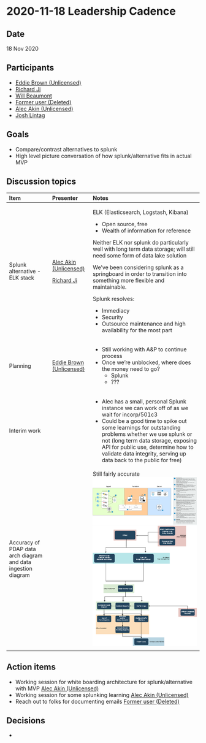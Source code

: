 # 2020-11-18 Leadership Cadence

## Date <a id="id-2020-11-18LeadershipCadence-Date"></a>

18 Nov 2020

## Participants <a id="id-2020-11-18LeadershipCadence-Participants"></a>

* [Eddie Brown \(Unlicensed\)](https://pdap.atlassian.net/wiki/people/5f2205e570fb250022c01aaa?ref=confluence)
* [Richard Ji](https://pdap.atlassian.net/wiki/people/5f8f95be0e068b00766b6903?ref=confluence)
* [Will Beaumont](https://pdap.atlassian.net/wiki/people/5e9c6021ca2a1d0c2e249bab?ref=confluence)
* [Former user \(Deleted\)](https://pdap.atlassian.net/wiki/people/5f8f95be40588b0077ed830a?ref=confluence)
* [Alec Akin \(Unlicensed\)](https://pdap.atlassian.net/wiki/people/5f1e64ee2aa25000286fc7fc?ref=confluence)
* [Josh Lintag](https://pdap.atlassian.net/wiki/people/5f20c61fc9c094001c5d32ca?ref=confluence)

## Goals <a id="id-2020-11-18LeadershipCadence-Goals"></a>

* Compare/contrast alternatives to splunk
* High level picture conversation of how splunk/alternative fits in actual MVP

## Discussion topics <a id="id-2020-11-18LeadershipCadence-Discussiontopics"></a>

<table>
  <thead>
    <tr>
      <th style="text-align:left">Item</th>
      <th style="text-align:left">Presenter</th>
      <th style="text-align:left">Notes</th>
    </tr>
  </thead>
  <tbody>
    <tr>
      <td style="text-align:left">Splunk alternative - ELK stack</td>
      <td style="text-align:left">
        <p><a href="https://pdap.atlassian.net/wiki/people/5f1e64ee2aa25000286fc7fc?ref=confluence">Alec Akin (Unlicensed)</a>
        </p>
        <p><a href="https://pdap.atlassian.net/wiki/people/5f8f95be0e068b00766b6903?ref=confluence">Richard Ji</a>
        </p>
      </td>
      <td style="text-align:left">
        <p>ELK (Elasticsearch, Logstash, Kibana)</p>
        <ul>
          <li>Open source, free</li>
          <li>Wealth of information for reference</li>
        </ul>
        <p>Neither ELK nor splunk do particularly well with long term data storage;
          will still need some form of data lake solution</p>
        <p>We&#x2019;ve been considering splunk as a springboard in order to transition
          into something more flexible and maintainable.</p>
        <p>Splunk resolves:</p>
        <ul>
          <li>Immediacy</li>
          <li>Security</li>
          <li>Outsource maintenance and high availability for the most part</li>
        </ul>
      </td>
    </tr>
    <tr>
      <td style="text-align:left">Planning</td>
      <td style="text-align:left"><a href="https://pdap.atlassian.net/wiki/people/5f2205e570fb250022c01aaa?ref=confluence">Eddie Brown (Unlicensed)</a>
      </td>
      <td style="text-align:left">
        <ul>
          <li>Still working with A&amp;P to continue process</li>
          <li>Once we&#x2019;re unblocked, where does the money need to go?
            <ul>
              <li>Splunk</li>
              <li>???</li>
            </ul>
          </li>
        </ul>
      </td>
    </tr>
    <tr>
      <td style="text-align:left">Interim work</td>
      <td style="text-align:left"></td>
      <td style="text-align:left">
        <ul>
          <li>Alec has a small, personal Splunk instance we can work off of as we wait
            for incorp/501c3</li>
          <li>Could be a good time to spike out some learnings for outstanding problems
            whether we use splunk or not (long term data storage, exposing API for
            public use, determine how to validate data integrity, serving up data back
            to the public for free)</li>
        </ul>
      </td>
    </tr>
    <tr>
      <td style="text-align:left">Accuracy of PDAP data arch diagram and data ingestion diagram</td>
      <td
      style="text-align:left"></td>
        <td style="text-align:left">Still fairly accurate
          <img src="../../../../.gitbook/assets/138706967.png"
          alt/>
          <img src="../../../../.gitbook/assets/138739735.png" alt/>
        </td>
    </tr>
    <tr>
      <td style="text-align:left"></td>
      <td style="text-align:left"></td>
      <td style="text-align:left"></td>
    </tr>
  </tbody>
</table>

## Action items <a id="id-2020-11-18LeadershipCadence-Actionitems"></a>

* Working session for white boarding architecture for splunk/alternative with MVP [Alec Akin \(Unlicensed\)](https://pdap.atlassian.net/wiki/people/5f1e64ee2aa25000286fc7fc?ref=confluence)
* Working session for some splunking learning [Alec Akin \(Unlicensed\)](https://pdap.atlassian.net/wiki/people/5f1e64ee2aa25000286fc7fc?ref=confluence)
* Reach out to folks for documenting emails [Former user \(Deleted\)](https://pdap.atlassian.net/wiki/people/5f8f95be40588b0077ed830a?ref=confluence)

## Decisions <a id="id-2020-11-18LeadershipCadence-Decisions"></a>

* 
